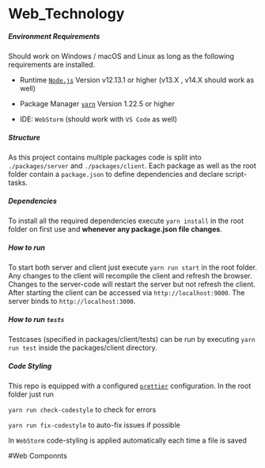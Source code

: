 # Web_Technology

##### Environment Requirements

Should work on Windows / macOS and Linux as long as the following requirements are installed. 

-   Runtime [`Node.js`](https://nodejs.org/en/)
    Version v12.13.1 or higher (v13.X , v14.X should work as well)

-   Package Manager [`yarn`](https://yarnpkg.com/)
    Version 1.22.5 or higher

-   IDE: `WebStorm` (should work with `VS Code` as well)


##### Structure 

As this project contains multiple packages code is split into `./packages/server` and `./packages/client`.
Each package as well as the root folder contain a `package.json` to define dependencies and declare script-tasks.


##### Dependencies

To install all the required dependencies execute `yarn install` in the root folder on first use and **whenever any package.json file changes**.

##### How to run

To start both server and client just execute `yarn run start` in the root folder. Any changes to the client will 
recompile the client and refresh the browser. Changes to the server-code will restart the server but not refresh the client.
After starting the client can be accessed via `http://localhost:9000`. The server binds to `http://localhost:3000`.

##### How to run `tests`

Testcases (specified in packages/client/tests) can be run by executing `yarn run test` inside the packages/client directory.

##### Code Styling

This repo is equipped with a configured [`prettier`](https://prettier.io/) configuration. In the root folder just run 

`yarn run check-codestyle` to check for errors 

`yarn run fix-codestyle` to auto-fix issues if possible

In `WebStorm` code-styling is applied automatically each time a file is saved


#Web Componnts
